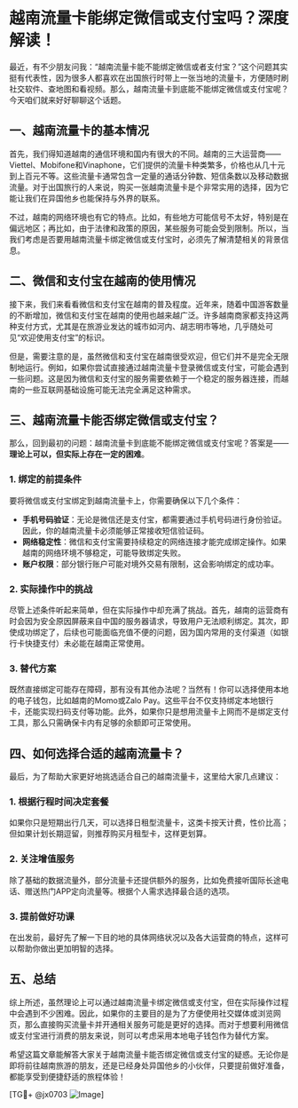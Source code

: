 # 越南流量卡能绑定微信或支付宝吗？深度解读！

最近，有不少朋友问我：“越南流量卡能不能绑定微信或者支付宝？”这个问题其实挺有代表性，因为很多人都喜欢在出国旅行时带上一张当地的流量卡，方便随时刷社交软件、查地图和看视频。那么，越南流量卡到底能不能绑定微信或支付宝呢？今天咱们就来好好聊聊这个话题。

## 一、越南流量卡的基本情况

首先，我们得知道越南的通信环境和国内有很大的不同。越南的三大运营商——Viettel、Mobifone和Vinaphone，它们提供的流量卡种类繁多，价格也从几十元到上百元不等。这些流量卡通常包含一定量的通话分钟数、短信条数以及移动数据流量。对于出国旅行的人来说，购买一张越南流量卡是个非常实用的选择，因为它能让我们在异国他乡也能保持与外界的联系。

不过，越南的网络环境也有它的特点。比如，有些地方可能信号不太好，特别是在偏远地区；再比如，由于法律和政策的原因，某些服务可能会受到限制。所以，当我们考虑是否要用越南流量卡绑定微信或支付宝时，必须先了解清楚相关的背景信息。

## 二、微信和支付宝在越南的使用情况

接下来，我们来看看微信和支付宝在越南的普及程度。近年来，随着中国游客数量的不断增加，微信和支付宝在越南的使用也越来越广泛。许多越南商家都支持这两种支付方式，尤其是在旅游业发达的城市如河内、胡志明市等地，几乎随处可见“欢迎使用支付宝”的标识。

但是，需要注意的是，虽然微信和支付宝在越南很受欢迎，但它们并不是完全无限制地运行。例如，如果你尝试直接通过越南流量卡登录微信或支付宝，可能会遇到一些问题。这是因为微信和支付宝的服务需要依赖于一个稳定的服务器连接，而越南的一些互联网基础设施可能无法完全满足这种需求。

## 三、越南流量卡能否绑定微信或支付宝？

那么，回到最初的问题：越南流量卡到底能不能绑定微信或支付宝呢？答案是——**理论上可以，但实际上存在一定的困难**。

### 1. 绑定的前提条件
要将微信或支付宝绑定到越南流量卡上，你需要确保以下几个条件：
- **手机号码验证**：无论是微信还是支付宝，都需要通过手机号码进行身份验证。因此，你的越南流量卡必须能够正常接收短信验证码。
- **网络稳定性**：微信和支付宝需要持续稳定的网络连接才能完成绑定操作。如果越南的网络环境不够稳定，可能导致绑定失败。
- **账户权限**：部分银行账户可能对境外交易有限制，这会影响绑定的成功率。

### 2. 实际操作中的挑战
尽管上述条件听起来简单，但在实际操作中却充满了挑战。首先，越南的运营商有时会因为安全原因屏蔽来自中国的服务器请求，导致用户无法顺利绑定。其次，即使成功绑定了，后续也可能面临充值不便的问题，因为国内常用的支付渠道（如银行卡快捷支付）未必能在越南正常使用。

### 3. 替代方案
既然直接绑定可能存在障碍，那有没有其他办法呢？当然有！你可以选择使用本地的电子钱包，比如越南的Momo或Zalo Pay。这些平台不仅支持绑定本地银行卡，还能实现扫码支付等功能。此外，如果你只是想用流量卡上网而不是绑定支付工具，那么只需确保卡内有足够的余额即可正常使用。

## 四、如何选择合适的越南流量卡？

最后，为了帮助大家更好地挑选适合自己的越南流量卡，这里给大家几点建议：

### 1. 根据行程时间决定套餐
如果你只是短期出行几天，可以选择日租型流量卡，这类卡按天计费，性价比高；但如果计划长期逗留，则推荐购买月租型卡，这样更划算。

### 2. 关注增值服务
除了基础的数据流量外，部分流量卡还提供额外的服务，比如免费接听国际长途电话、赠送热门APP定向流量等。根据个人需求选择最合适的选项。

### 3. 提前做好功课
在出发前，最好先了解一下目的地的具体网络状况以及各大运营商的特点，这样可以帮助你做出更加明智的选择。

## 五、总结

综上所述，虽然理论上可以通过越南流量卡绑定微信或支付宝，但在实际操作过程中会遇到不少困难。因此，如果你的主要目的是为了方便使用社交媒体或浏览网页，那么直接购买流量卡并开通相关服务可能是更好的选择。而对于想要利用微信或支付宝进行消费的朋友来说，则可以考虑采用本地电子钱包作为替代方案。

希望这篇文章能解答大家关于越南流量卡能否绑定微信或支付宝的疑惑。无论你是即将前往越南旅游的朋友，还是已经身处异国他乡的小伙伴，只要提前做好准备，都能享受到便捷舒适的旅程体验！

[TG💪+ @jx0703 ![Image](https://github.com/user-attachments/assets/dbca1d08-cadb-493c-b0ec-ad6f7a83f270)]